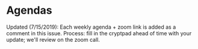 # Agendas

Updated (7/15/2019):  Each weekly agenda + zoom link is added as a comment in this issue.  Process:  fill in the cryptpad ahead of time with your update; we'll review on the zoom call.
